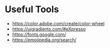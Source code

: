 # Useful Tools
- https://color.adobe.com/create/color-wheel
- https://uigradients.com/#eXpresso
- https://fonts.google.com/
- https://emojipedia.org/search/